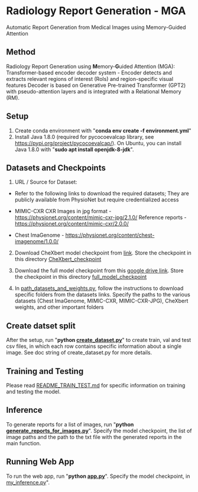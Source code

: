 # Radiology Report Generation - MGA
 Automatic Report Generation from Medical Images using Memory-Guided Attention





## Method

Radiology Report Generation using **M**emory-**G**uided Attention (MGA): 
Transformer-based encoder decoder system - 
Encoder detects and extracts relevant regions of interest (RoIs) and region-specific visual features
Decoder is based on Generative Pre-trained Transformer (GPT2) with pseudo-attention layers and is integrated with a Relational Memory (RM).

## Setup

1. Create conda environment with "**conda env create -f environment.yml**"
2. Install Java 1.8.0 (required for pycocoevalcap library, see https://pypi.org/project/pycocoevalcap/). On Ubuntu, you can install Java 1.8.0 with "**sudo apt install openjdk-8-jdk**".

## Datasets and Checkpoints
1. URL / Source for Dataset:

  - Refer to the following links to download the required datasets; They are publicly available from PhysioNet but require credentialized access 

  - MIMIC-CXR 
    CXR Images in jpg format - https://physionet.org/content/mimic-cxr-jpg/2.1.0/
    Reference reports - https://physionet.org/content/mimic-cxr/2.0.0/
    
  - Chest ImaGenome - https://physionet.org/content/chest-imagenome/1.0.0/

2. Download CheXbert model checkpoint from [link](https://stanfordmedicine.box.com/s/c3stck6w6dol3h36grdc97xoydzxd7w9).
   Store the checkpoint in this directory [CheXbert_checkpoint](src/CheXbert/src/models)

3. Download the full model checkpoint from this [google drive link](https://drive.google.com/file/d/1x6yjKv7CbbCI2xa2tAcjaIYMVBIjV2mH/view?usp=sharing).
   Store the checkpoint in this directory [full_model_checkpoint](runs/full_model/run_122/checkpoints)

4. In [path_datasets_and_weights.py](src/path_datasets_and_weights.py), follow the instructions to download specific folders from the datasets links.
   Specify the paths to the various datasets (Chest ImaGenome, MIMIC-CXR, MIMIC-CXR-JPG), CheXbert weights, and other important folders

## Create datset split
After the setup, run "**python [create_dataset.py](src/dataset/create_dataset.py)**" to create train, val and test csv files, in which each row contains specific information about a single image. See doc string of create_dataset.py for more details.

## Training and Testing

Please read [README_TRAIN_TEST.md](README_TRAIN_TEST.md) for specific information on training and testing the model.

## Inference

To generate reports for a list of images, run "**python [generate_reports_for_images.py](src/full_model/generate_reports_for_images.py)**". 
Specify the model checkpoint, the list of image paths and the path to the txt file with the generated reports in the main function.

## Running Web App

To run the web app, run "**python [app.py](src/web-app/app.py)**". 
Specify the model checkpoint, in [my_inference.py](src/full_model/my_inference.py)".